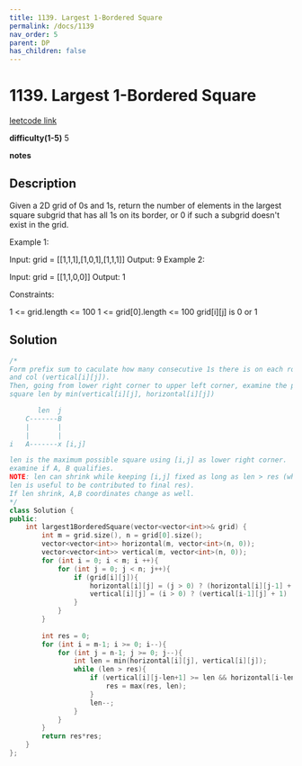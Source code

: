 ```yaml
---
title: 1139. Largest 1-Bordered Square
permalink: /docs/1139
nav_order: 5
parent: DP
has_children: false
---
```

# 1139. Largest 1-Bordered Square
[leetcode link](https://leetcode.com/problems/largest-1-bordered-square/)

**difficulty(1-5)** 
5

**notes**   


## Description
Given a 2D grid of 0s and 1s, return the number of elements in the largest square subgrid that has all 1s on its border, or 0 if such a subgrid doesn't exist in the grid.

 

Example 1:

Input: grid = [[1,1,1],[1,0,1],[1,1,1]]
Output: 9
Example 2:

Input: grid = [[1,1,0,0]]
Output: 1
 

Constraints:

1 <= grid.length <= 100
1 <= grid[0].length <= 100
grid[i][j] is 0 or 1

## Solution
```c++
/* 
Form prefix sum to caculate how many consecutive 1s there is on each row (horizontal[i][j])
and col (vertical[i][j]).
Then, going from lower right corner to upper left corner, examine the possible 
square len by min(vertical[i][j], horizontal[i][j])

       len  j  
    C-------B
    |       |
    |       |
i   A-------x [i,j]

len is the maximum possible square using [i,j] as lower right corner. 
examine if A, B qualifies.
NOTE: len can shrink while keeping [i,j] fixed as long as len > res (which means
len is useful to be contributed to final res).
If len shrink, A,B coordinates change as well.
*/
class Solution {
public:
    int largest1BorderedSquare(vector<vector<int>>& grid) {
        int m = grid.size(), n = grid[0].size();
        vector<vector<int>> horizontal(m, vector<int>(n, 0));
        vector<vector<int>> vertical(m, vector<int>(n, 0));
        for (int i = 0; i < m; i ++){
            for (int j = 0; j < n; j++){
                if (grid[i][j]){
                    horizontal[i][j] = (j > 0) ? (horizontal[i][j-1] + 1) : 1;
                    vertical[i][j] = (i > 0) ? (vertical[i-1][j] + 1) : 1;
                }
            }
        }
        
        int res = 0;
        for (int i = m-1; i >= 0; i--){
            for (int j = n-1; j >= 0; j--){
                int len = min(horizontal[i][j], vertical[i][j]);
                while (len > res){
                    if (vertical[i][j-len+1] >= len && horizontal[i-len+1][j] >= len){
                        res = max(res, len);
                    }
                    len--;                   
                }
            }
        }
        return res*res;
    }
};
```

<!-- 
Default label
{: .label }

Blue label
{: .label .label-blue }

Stable
{: .label .label-green }

New release
{: .label .label-purple }

Coming soon
{: .label .label-yellow }

Deprecated
{: .label .label-red } -->
